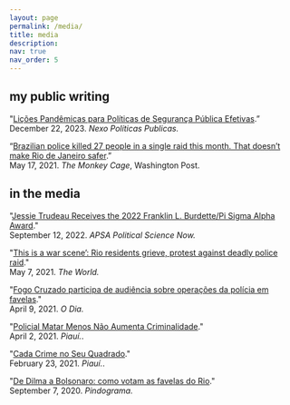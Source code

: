 ```yaml
---
layout: page
permalink: /media/
title: media
description: 
nav: true
nav_order: 5
---
```


## my public writing 


"[Lições Pandêmicas para Políticas de Segurança Pública Efetivas](https://pp.nexojornal.com.br/opiniao/2022/li%c3%a7oes-pand%c3%aamicas-para-pol%c3%adticas-de-seguran%c3%a7a-p%c3%bablica-efetivas).”  \
December 22, 2023. *Nexo Políticas Publicas.*


“[Brazilian police killed 27 people in a single raid this month. That doesn’t make Rio de Janeiro safer](https://www.washingtonpost.com/politics/2021/05/17/brazilian-police-killed-27-people-single-raid-this-month-that-doesnt-make-rio-de-janeiro-safer/).”  \
May 17, 2021. *The Monkey Cage*, Washington Post. 



## in the media 


"[Jessie Trudeau Receives the 2022 Franklin L. Burdette/Pi Sigma Alpha Award](https://politicalsciencenow.com/jessie-trudeau-receives-the-2022-franklin-l-burdette-pi-sigma-alpha-award/)."  \
September 12, 2022. *APSA Political Science Now.*


"[This is a war scene’: Rio residents grieve, protest against deadly police raid](https://www.pri.org/stories/2021-05-07/war-scene-rio-residents-grieve-protest-against-deadly-police-raid)."  \
May 7, 2021. *The World.*

"[Fogo Cruzado participa de audiência sobre operações da polícia em favelas](https://odia.ig.com.br/rio-de-janeiro/2021/04/6123107-fogo-cruzado-participa-de-audiencia-sobre-operacoes-da-policia-em-favelas.html)."  \
April 9, 2021. *O Dia.* 

"[Policial Matar Menos Não Aumenta Criminalidade](https://piaui.folha.uol.com.br/quanto-menos-policia-mais-paz/)."  \
 April 2, 2021. *Piauí.*. 

"[Cada Crime no Seu Quadrado](https://piaui.folha.uol.com.br/cada-crime-no-seu-quadrado/)."  \
February 23, 2021. *Piauí.*. 

"[De Dilma a Bolsonaro: como votam as favelas do Rio](https://pindograma.com.br/2020/09/07/favelas.html)."  \
September 7, 2020. *Pindograma.* 






